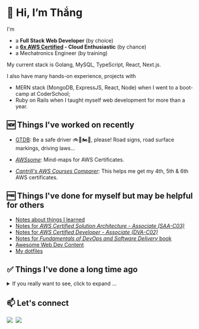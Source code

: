# 👋 Hi, I’m Thắng

I'm

- a **Full Stack Web Developer** (by choice)
- a **[6x AWS Certified](https://www.credly.com/users/lequangthang/) - Cloud Enthusiastic** (by chance)
- a Mechatronics Engineer (by training)

My current stack is Golang, MySQL, TypeScript, React, Next.js.

I also have many hands-on experience, projects with

- MERN stack (MongoDB, ExpressJS, React, Node) when I went to a boot-camp at CoderSchool;
- Ruby on Rails when I taught myself web development for more than a year.

## 🆕 Things I've worked on recently

- [GTDB](https://gtdb.vercel.app): Be a safe driver 🚲🛵🏍️🚗, please! Road signs, road surface markings, driving laws...

- [_AWSsome_](https://awssome.vercel.app/): Mind-maps for AWS Certificates.

- [_Cantrill's AWS Courses Comparer_](https://cantrill-aws.vercel.app): This helps me get my 4th, 5th & 6th AWS certificates.

## 🆓 Things I've done for myself but may be helpful for others

- [Notes about things I learned](https://lethang7794.github.io/notes/)
- [Notes for _AWS Certified Solution Architecture - Associate (SAA-C03)_](https://lethang7794.github.io/aws-sa-associate-saac03)
- [Notes for _AWS Certified Developer - Associate (DVA-C02)_](https://lethang7794.github.io/aws-dev-associate)
- [Notes for _Fundamentals of DevOps and Software Delivery_ book](https://lethang7794.github.io/devops-book/)
- [Awesome Web Dev Content](https://github.com/lethang7794/awesome-web-dev-content)
- [My dotfiles](https://github.com/lethang7794/dotfiles)

## ✅ Things I've done a long time ago

<details>

<summary>If you really want to see, click to expand ...</summary>

### **With Ruby on Rails**

- Twitter Clone [(Source Code)](https://github.com/lethang7794/rails_sample_app)

  (No more Demo - Heroku shut down their free tier in 2022 😭)

  <a href="#"><img src="https://i.imgur.com/ztPnh4P.png" height="auto" width="300px" target="_blank" ref="noreferrer"></a>

### **With React**

- Muvi - a movie browser - [Demo](https://lqt-movie-browser.netlify.app/)

  <a href="https://lqt-movie-browser.netlify.app/"><img src="https://i.imgur.com/yUCjE2I.png" height="auto" width="500px"></a>

- Github Issue Browser - [Demo](https://lqt-github-issues-browser.netlify.app/)

  <a href="https://lqt-github-issues-browser.netlify.app/"><img src="https://i.imgur.com/jddULLH.png" height="auto" width="500px"></a>

- Weather app - [Demo](https://lqt-weather-app.netlify.app/)

  <a href="https://lqt-weather-app.netlify.app/"><img src="https://i.imgur.com/ZfxCZFq.png" height="auto" width="250px"></a>

- Random Quote Machine - [Demo](https://lqt-quote-machine.netlify.app)

  <a href="https://lqt-quote-machine.netlify.app"><img src="https://i.imgur.com/KevXkMe.png" height="auto" width="250px"></a>

- Rock, Paper, Scissors - [Demo](https://lqt-rps.netlify.app/)

  <a href="https://lqt-rps.netlify.app/"><img src="https://i.imgur.com/0c3sw7n.png" height="auto" width="400px"></a>

### **Responsive Design**

- A Technical Documentation Page - [Demo](https://codepen.io/lethang7794/full/dypWXNK)

  <a href="https://codepen.io/lethang7794/full/dypWXNK"><img src="https://i.imgur.com/UwmPmAq.png" height="auto" width="400px"></a>

- My (outdated) portfolio - [Demo](https://codepen.io/lethang7794/full/BaLmJWM)

  <a href="https://codepen.io/lethang7794/full/BaLmJWM"><img src="https://i.imgur.com/fKlvDDd.png" height="auto" width="400px"></a>

- A travel blog - [Demo](https://codepen.io/lethang7794/full/BaLWZbz)

  <a href="https://codepen.io/lethang7794/full/BaLWZbz"><img src="https://i.imgur.com/VwoLSkL.png" height="auto" width="400px"></a>

- A Product Landing Page - [Demo](https://codepen.io/lethang7794/full/zYKNbmJ)

  <a href="https://codepen.io/lethang7794/full/zYKNbmJ"><img src="https://i.imgur.com/vXJ1KND.png" height="auto" width="400px"></a>

- A Survey Form - [Demo](https://codepen.io/lethang7794/full/YzGNVbd)

  <a href="https://codepen.io/lethang7794/full/YzGNVbd"><img src="https://i.imgur.com/whNqM7t.png" height="auto" width="250px"></a>

- A Tribute Page - [Demo](https://codepen.io/lethang7794/full/XWjpbdj)

  <a href="https://codepen.io/lethang7794/full/XWjpbdj"><img src="https://i.imgur.com/MAccfeg.png" height="auto" width="250px"></a>

### **With HTML, CSS, Javascript**

- BMI Calculator - [Demo](https://lqt-bmi-calculator.netlify.app/)

  <a href="https://lqt-bmi-calculator.netlify.app/"><img src="https://i.imgur.com/1YITKXr.png" height="auto" width="400px"></a>

- Recorder - [Demo](https://lqt-recorder.netlify.app/)

  <a href="https://lqt-recorder.netlify.app/"><img src="https://i.imgur.com/FIfw441.png" height="auto" width="250px"></a>

- Balder - The hero - A canvas game - [Demo](https://balder-the-hero.netlify.app/)

  <a href="https://balder-the-hero.netlify.app/"><img src="https://i.imgur.com/FLau03U.png" height="auto" width="250px"></a>

</details>

## 📫 Let's connect

[<img src="https://img.shields.io/badge/Gmail-D14836?style=for-the-badge&logo=gmail&logoColor=white" />](mail:lethang7794@gmail.com)  [<img src="https://img.shields.io/badge/GitHub-100000?style=for-the-badge&logo=github&logoColor=white" />](https://github.com/lethang7794)
